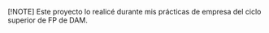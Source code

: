 [!NOTE]
Este proyecto lo realicé durante mis prácticas de empresa del ciclo superior de FP de DAM. 
